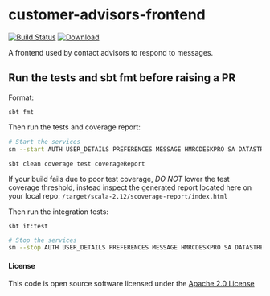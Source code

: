 
# customer-advisors-frontend

[![Build Status](https://travis-ci.org/hmrc/customer-advisors-frontend.svg?branch=master)](https://travis-ci.org/hmrc/customer-advisors-frontend) [ ![Download](https://api.bintray.com/packages/hmrc/releases/customer-advisors-frontend/images/download.svg) ](https://bintray.com/hmrc/releases/customer-advisors-frontend/_latestVersion)

A frontend used by contact advisors to respond to messages.

## Run the tests and sbt fmt before raising a PR

Format:

`sbt fmt`

Then run the tests and coverage report:

```bash
# Start the services
sm --start AUTH USER_DETAILS PREFERENCES MESSAGE HMRCDESKPRO SA DATASTREAM
```

`sbt clean coverage test coverageReport`

If your build fails due to poor test coverage, *DO NOT* lower the test coverage threshold, instead inspect the generated report located here on your local repo: `/target/scala-2.12/scoverage-report/index.html`

Then run the integration tests:

`sbt it:test`

```bash
# Stop the services
sm --stop AUTH USER_DETAILS PREFERENCES MESSAGE HMRCDESKPRO SA DATASTREAM
```


#### License

This code is open source software licensed under the [Apache 2.0 License]("http://www.apache.org/licenses/LICENSE-2.0.html")
